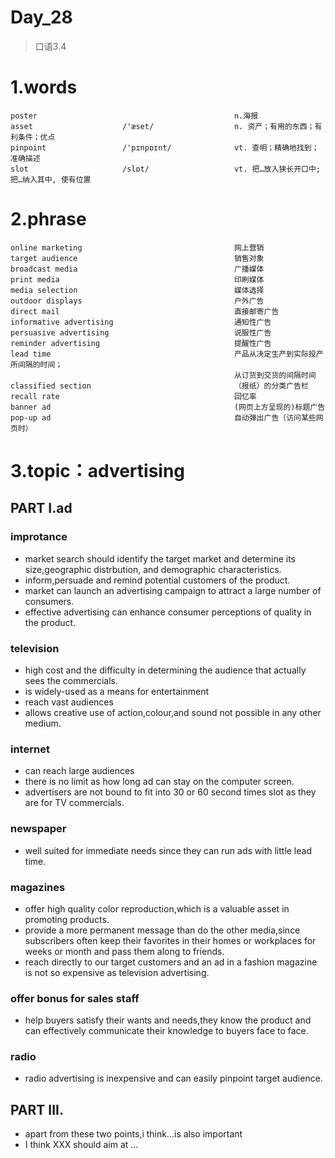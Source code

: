 # Day_28
> 口语3.4
# 1.words
    poster                                            n.海报
    asset                    /'æset/                  n. 资产；有用的东西；有利条件；优点
    pinpoint                 /'pɪnpɒɪnt/              vt. 查明；精确地找到；准确描述
    slot                     /slɒt/                   vt. 把…放入狭长开口中; 把…纳入其中, 使有位置
    
# 2.phrase
    online marketing                                  网上营销
    target audience                                   销售对象
    broadcast media                                   广播媒体
    print media                                       印刷媒体
    media selection                                   媒体选择
    outdoor displays                                  户外广告
    direct mail                                       直接邮寄广告
    informative advertising                           通知性广告
    persuasive advertising                            说服性广告
    reminder advertising                              提醒性广告
    lead time                                         产品从决定生产到实际投产所间隔的时间；
                                                      从订货到交货的间隔时间
    classified section                                （报纸）的分类广告栏
    recall rate                                       回忆率
    banner ad                                         (网页上方呈现的)标题广告
    pop-up ad                                         自动弹出广告（访问某些网页时）
    
# 3.topic：advertising
## PART I.ad
### improtance
- market search should identify the target market and determine its size,geographic 
distrbution,
and demographic
characteristics.
- inform,persuade and remind potential customers of the product.
- market can launch an advertising campaign to attract a large number of consumers.
- effective advertising can enhance consumer perceptions of quality in the product.

### television
- high cost and the difficulty in determining the audience that actually sees 
the commercials.
- is widely-used as a means for entertainment
- reach vast audiences
- allows creative use of action,colour,and sound not possible in any other medium.

### internet
- can reach large audiences
- there is no limit as how long ad can stay on the computer screen.
- advertisers are not bound to fit into 30 or 60 second times slot as they are for
TV commercials.

### newspaper
- well suited for immediate needs since they can run ads with little lead time.

### magazines
- offer high quality color reproduction,which is a valuable asset in promoting 
products.
- provide a more permanent message than do the other media,since subscribers
often keep their favorites
in their homes
or workplaces
for weeks
or month 
and pass them
along to friends.
- reach directly to our target customers and an ad in a fashion magazine is not
so expensive as
television
advertising.

### offer bonus for sales staff
- help buyers satisfy their wants and needs,they know the product and can effectively
communicate their
knowledge to
buyers face 
to face.

### radio
- radio advertising is inexpensive and can easily pinpoint target audience.

## PART III.
- apart from these two points,i think...is also important
- I think XXX should aim at ...














